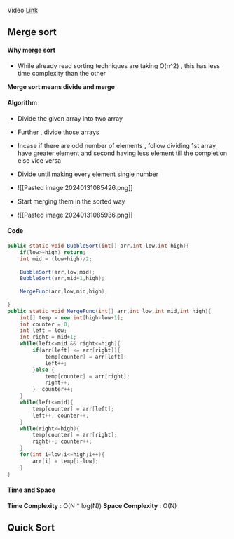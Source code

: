 Video [Link](https://youtu.be/ogjf7ORKfd8?si=7lV15PsqbVDPTZpo)
## Merge sort 

#### Why merge sort 
- While already read sorting techniques are taking O(n^2) , this has less time complexity than the other 

**Merge sort means divide and merge**

#### Algorithm 

- Divide the given array into two array 
- Further , divide those arrays
- Incase if there are odd number of elements , follow dividing 1st array have greater element and second having less element till the completion else vice versa
- Divide until making every element single number 
- ![[Pasted image 20240131085426.png]]

- Start merging them in the sorted way
- ![[Pasted image 20240131085936.png]]
#### Code
```Java
public static void BubbleSort(int[] arr,int low,int high){  
    if(low>=high) return;  
    int mid = (low+high)/2;  
  
    BubbleSort(arr,low,mid);  
    BubbleSort(arr,mid+1,high);  
  
    MergeFunc(arr,low,mid,high);  
  
}  
public static void MergeFunc(int[] arr,int low,int mid,int high){  
    int[] temp = new int[high-low+1];  
    int counter = 0;  
    int left = low;  
    int right = mid+1;  
    while(left<=mid && right<=high){  
        if(arr[left] <= arr[right]){  
            temp[counter] = arr[left];  
            left++;  
        }else {  
            temp[counter] = arr[right];  
            right++; 
        }  counter++;
    }  
    while(left<=mid){  
        temp[counter] = arr[left];  
        left++; counter++;  
    }  
    while(right<=high){  
        temp[counter] = arr[right];  
        right++; counter++;  
    }  
    for(int i=low;i<=high;i++){  
        arr[i] = temp[i-low];  
    }  
}
```

#### Time and Space
**Time Complexity** : O(N * log(N))
**Space Complexity** : O(N)


## Quick Sort